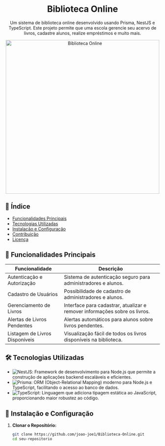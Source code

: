 <!-- Título do Projeto -->
<h1 align="center">Biblioteca Online</h1>

<!-- Descrição do Projeto -->
<p align="center">Um sistema de biblioteca online desenvolvido usando Prisma, NestJS e TypeScript. Este projeto permite que uma escola gerencie seu acervo de livros, cadastre alunos, realize empréstimos e muito mais.</p>

<!-- Banner ou Imagem -->
<p align="center">
  <img src="https://hed.pearson.com.br/hs-fs/hubfs/Blog%20HED/Multim%C3%ADdia/Imagens%20Blog/metas-de-aprendizagem-com-biblioteca-virtual-pearson.jpg?width=800&name=metas-de-aprendizagem-com-biblioteca-virtual-pearson.jpg" alt="Biblioteca Online" width="500">
</p>

<!-- Tabela de Conteúdos -->
## 📖 Índice
- [Funcionalidades Principais](#-funcionalidades-principais)
- [Tecnologias Utilizadas](#-tecnologias-utilizadas)
- [Instalação e Configuração](#-instalação-e-configuração)
- [Contribuição](#-contribuição)
- [Licença](#-licença)

<!-- Funcionalidades Principais -->
## 🚀 Funcionalidades Principais

| Funcionalidade                   | Descrição                                                                      |
| -------------------------------- | ------------------------------------------------------------------------------ |
| Autenticação e Autorização       | Sistema de autenticação seguro para administradores e alunos.                 |
| Cadastro de Usuários             | Possibilidade de cadastro de administradores e alunos.                         |
| Gerenciamento de Livros          | Interface para cadastrar, atualizar e remover informações sobre os livros.     |
| Alertas de Livros Pendentes      | Alertas automáticos para alunos sobre livros pendentes.                         |
| Listagem de Livros Disponíveis   | Visualização fácil de todos os livros disponíveis na biblioteca.               |

<!-- Tecnologias Utilizadas -->
## 🛠️ Tecnologias Utilizadas

- ![NestJS](https://img.shields.io/badge/-NestJS-ff6600?style=flat-square&logo=nestjs&logoColor=ffffff): Framework de desenvolvimento para Node.js que permite a construção de aplicações backend escaláveis e eficientes.
- ![Prisma](https://img.shields.io/badge/-Prisma-1b222d?style=flat-square&logo=prisma&logoColor=42e6b8): ORM (Object-Relational Mapping) moderno para Node.js e TypeScript, facilitando o acesso ao banco de dados.
- ![TypeScript](https://img.shields.io/badge/-TypeScript-007ACC?style=flat-square&logo=typescript&logoColor=ffffff): Linguagem que adiciona tipagem estática ao JavaScript, proporcionando maior robustez ao código.

<!-- Instalação e Configuração -->
## 📝 Instalação e Configuração

1. **Clonar o Repositório:**
   ```sh
   git clone https://github.com/joao-joe1/Biblioteca-Online.git
   cd seu-repositorio
